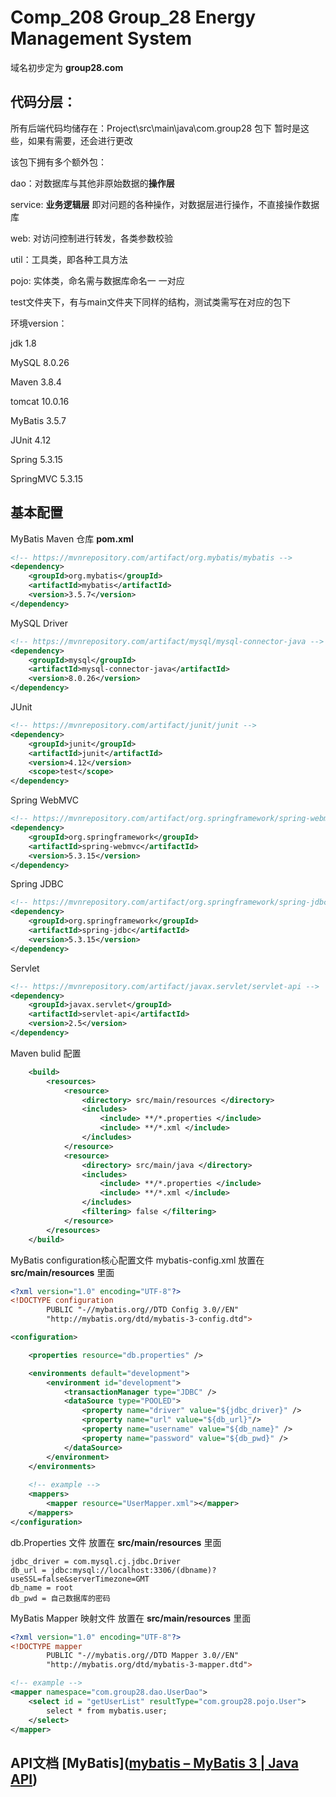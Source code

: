 # **Comp_208 Group_28 Energy Management System**

域名初步定为 **group28.com**

## 代码分层：

所有后端代码均储存在：Project\src\main\java\com.group28 包下 暂时是这些，如果有需要，还会进行更改

该包下拥有多个额外包：

dao：对数据库与其他非原始数据的**操作层**

service: **业务逻辑层** 即对问题的各种操作，对数据层进行操作，不直接操作数据库

web: 对访问控制进行转发，各类参数校验

util：工具类，即各种工具方法

pojo: 实体类，命名需与数据库命名一 一对应



test文件夹下，有与main文件夹下同样的结构，测试类需写在对应的包下

环境version：

jdk 1.8

MySQL 8.0.26

Maven 3.8.4

tomcat 10.0.16

MyBatis 3.5.7

JUnit 4.12

Spring 5.3.15

SpringMVC 5.3.15



## 基本配置

MyBatis Maven 仓库  **pom.xml**

```xml
<!-- https://mvnrepository.com/artifact/org.mybatis/mybatis -->
<dependency>
    <groupId>org.mybatis</groupId>
    <artifactId>mybatis</artifactId>
    <version>3.5.7</version>
</dependency>

```

MySQL Driver

```xml
<!-- https://mvnrepository.com/artifact/mysql/mysql-connector-java -->
<dependency>
    <groupId>mysql</groupId>
    <artifactId>mysql-connector-java</artifactId>
    <version>8.0.26</version>
</dependency>
```

JUnit

```xml
<!-- https://mvnrepository.com/artifact/junit/junit -->
<dependency>
    <groupId>junit</groupId>
    <artifactId>junit</artifactId>
    <version>4.12</version>
    <scope>test</scope>
</dependency>
```

Spring WebMVC

```xml
<!-- https://mvnrepository.com/artifact/org.springframework/spring-webmvc -->
<dependency>
    <groupId>org.springframework</groupId>
    <artifactId>spring-webmvc</artifactId>
    <version>5.3.15</version>
</dependency>
```

Spring JDBC

```xml
<!-- https://mvnrepository.com/artifact/org.springframework/spring-jdbc -->
<dependency>
    <groupId>org.springframework</groupId>
    <artifactId>spring-jdbc</artifactId>
    <version>5.3.15</version>
</dependency>
```

Servlet

```xml
<!-- https://mvnrepository.com/artifact/javax.servlet/servlet-api -->
<dependency>
    <groupId>javax.servlet</groupId>
    <artifactId>servlet-api</artifactId>
    <version>2.5</version>
</dependency>
```

Maven bulid 配置

```xml
    <build>
        <resources>
            <resource>
                <directory> src/main/resources </directory>
                <includes>
                    <include> **/*.properties </include>
                    <include> **/*.xml </include>
                </includes>
            </resource>
            <resource>
                <directory> src/main/java </directory>
                <includes>
                    <include> **/*.properties </include>
                    <include> **/*.xml </include>
                </includes>
                <filtering> false </filtering>
            </resource>
        </resources>
    </build>
```



MyBatis configuration核心配置文件  mybatis-config.xml  放置在 **src/main/resources** 里面

```xml
<?xml version="1.0" encoding="UTF-8"?>
<!DOCTYPE configuration
        PUBLIC "-//mybatis.org//DTD Config 3.0//EN"
        "http://mybatis.org/dtd/mybatis-3-config.dtd">

<configuration>

    <properties resource="db.properties" />

    <environments default="development">
        <environment id="development">
            <transactionManager type="JDBC" />
            <dataSource type="POOLED">
                <property name="driver" value="${jdbc_driver}" />
                <property name="url" value="${db_url}"/>
                <property name="username" value="${db_name}" />
                <property name="password" value="${db_pwd}" />
            </dataSource>
        </environment>
    </environments>
	
    <!-- example -->
    <mappers>
        <mapper resource="UserMapper.xml"></mapper>
    </mappers>
</configuration>
```

db.Properties 文件 放置在 **src/main/resources** 里面

```properties
jdbc_driver = com.mysql.cj.jdbc.Driver
db_url = jdbc:mysql://localhost:3306/(dbname)?useSSL=false&serverTimezone=GMT
db_name = root
db_pwd = 自己数据库的密码
```

MyBatis Mapper 映射文件 放置在 **src/main/resources** 里面

```xml
<?xml version="1.0" encoding="UTF-8"?>
<!DOCTYPE mapper
        PUBLIC "-//mybatis.org//DTD Mapper 3.0//EN"
        "http://mybatis.org/dtd/mybatis-3-mapper.dtd">

<!-- example -->
<mapper namespace="com.group28.dao.UserDao">
    <select id = "getUserList" resultType="com.group28.pojo.User">
        select * from mybatis.user;
    </select>
</mapper>

```



## API文档 [MyBatis]([mybatis – MyBatis 3 | Java API](https://mybatis.org/mybatis-3/zh/java-api.html))























































